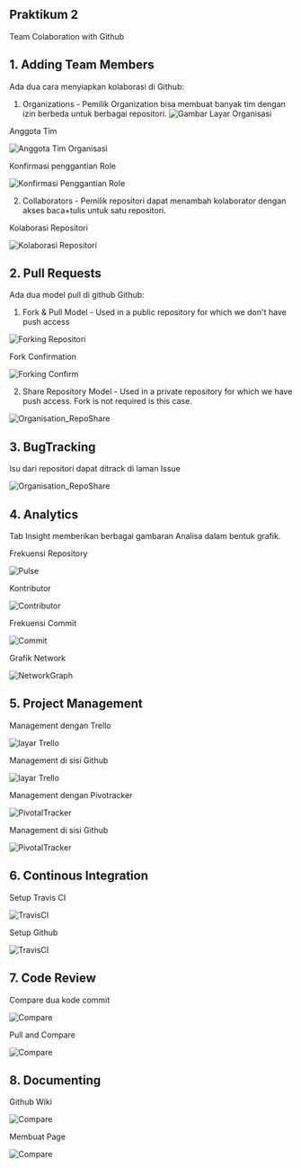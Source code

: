 ## Praktikum 2
Team Colaboration with Github

## 1. Adding Team Members
Ada dua cara menyiapkan kolaborasi di Github:

1. Organizations - Pemilik Organization bisa membuat banyak tim dengan izin berbeda untuk berbagai repositori.
![Gambar Layar Organisasi](https://github.com/Hilman27/picutreRepo/blob/master/Media1/1_Orgnasization1.PNG?raw=true)

Anggota Tim

![Anggota Tim Organisasi](https://github.com/Hilman27/picutreRepo/blob/master/Media1/2_Orgnasization2.PNG?raw=true)

Konfirmasi penggantian Role

![Konfirmasi Penggantian Role](https://github.com/Hilman27/picutreRepo/blob/master/Media1/3_Orgnasization3.PNG?raw=true)


2. Collaborators - Pemilik repositori dapat menambah kolaborator dengan akses baca+tulis untuk satu repositori. 

Kolaborasi Repositori

![Kolaborasi Repositori](https://github.com/Hilman27/picutreRepo/blob/master/Media1/4_Colab1.PNG?raw=true)


## 2. Pull Requests
Ada dua model pull di github Github:

1. Fork & Pull Model - Used in a public repository for which we don't have push access

![Forking Repositori](https://github.com/Hilman27/picutreRepo/blob/master/Media1/6_AfterFork.PNG?raw=true)

Fork Confirmation

![Forking Confirm](https://github.com/Hilman27/picutreRepo/blob/master/Media1/5_ForkExample.PNG?raw=true)


2. Share Repository Model - Used in a private repository for which we have push access. Fork is not required is this case.

![Organisation_RepoShare](https://github.com/Hilman27/picutreRepo/blob/master/Media1/6_1_OrganisationRepoShare.PNG?raw=true)


## 3. BugTracking

Isu dari repositori dapat ditrack di laman Issue

![Organisation_RepoShare](https://github.com/Hilman27/picutreRepo/blob/master/Media1/7_BugTrackers.PNG?raw=true)

## 4. Analytics
Tab Insight memberikan berbagai gambaran Analisa dalam bentuk grafik.

Frekuensi Repository

![Pulse](https://github.com/Hilman27/picutreRepo/blob/master/Media1/8_Analytics.PNG?raw=true)

Kontributor

![Contributor](https://github.com/Hilman27/picutreRepo/blob/master/Media1/9_Analytics.PNG?raw=true)

Frekuensi Commit

![Commit](https://github.com/Hilman27/picutreRepo/blob/master/Media1/10_Analytics.PNG?raw=true)

Grafik Network

![NetworkGraph](https://github.com/Hilman27/picutreRepo/blob/master/Media1/11_Analytics.PNG?raw=true)

## 5. Project Management
Management dengan Trello

![layar Trello](https://github.com/Hilman27/picutreRepo/blob/master/Media1/19_GithubTrello.PNG?raw=true)

Management di sisi Github

![layar Trello](https://github.com/Hilman27/picutreRepo/blob/master/Media1/20_GithubTrello.PNG?raw=true)

Management dengan Pivotracker

![PivotalTracker](https://github.com/Hilman27/picutreRepo/blob/master/Media1/21_PivotalTracker.PNG?raw=true)

Management di sisi Github

![PivotalTracker](https://github.com/Hilman27/picutreRepo/blob/master/Media1/22_PivotalTracker.PNG?raw=true)

## 6. Continous Integration
Setup Travis CI

![TravisCI](https://github.com/Hilman27/picutreRepo/blob/master/Media1/18_TravisCI.PNG?raw=true)

Setup Github

![TravisCI](https://github.com/Hilman27/picutreRepo/blob/master/Media1/17_TravisCI.PNG?raw=true)

## 7. Code Review
Compare dua kode commit

![Compare](https://github.com/Hilman27/picutreRepo/blob/master/Media1/15_Compare.PNG?raw=true)

Pull and Compare

![Compare](https://github.com/Hilman27/picutreRepo/blob/master/Media1/16_Compare.PNG?raw=true)

## 8. Documenting
Github Wiki

![Compare](https://github.com/Hilman27/picutreRepo/blob/master/Media1/14_Documenting2.PNG?raw=true)

Membuat Page

![Compare](https://github.com/Hilman27/picutreRepo/blob/master/Media1/13_Documenting1.PNG?raw=true)